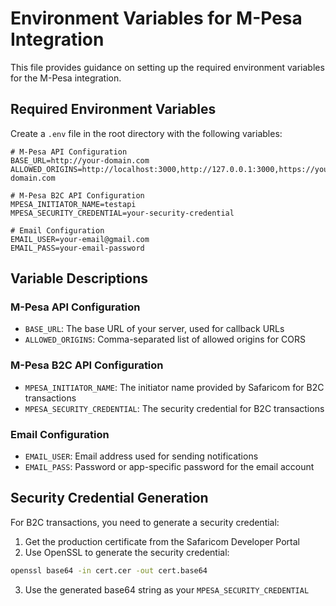 # Environment Variables for M-Pesa Integration

This file provides guidance on setting up the required environment variables for the M-Pesa integration.

## Required Environment Variables

Create a `.env` file in the root directory with the following variables:

```
# M-Pesa API Configuration
BASE_URL=http://your-domain.com
ALLOWED_ORIGINS=http://localhost:3000,http://127.0.0.1:3000,https://your-domain.com

# M-Pesa B2C API Configuration
MPESA_INITIATOR_NAME=testapi
MPESA_SECURITY_CREDENTIAL=your-security-credential

# Email Configuration
EMAIL_USER=your-email@gmail.com
EMAIL_PASS=your-email-password
```

## Variable Descriptions

### M-Pesa API Configuration

- `BASE_URL`: The base URL of your server, used for callback URLs
- `ALLOWED_ORIGINS`: Comma-separated list of allowed origins for CORS

### M-Pesa B2C API Configuration

- `MPESA_INITIATOR_NAME`: The initiator name provided by Safaricom for B2C transactions
- `MPESA_SECURITY_CREDENTIAL`: The security credential for B2C transactions

### Email Configuration

- `EMAIL_USER`: Email address used for sending notifications
- `EMAIL_PASS`: Password or app-specific password for the email account

## Security Credential Generation

For B2C transactions, you need to generate a security credential:

1. Get the production certificate from the Safaricom Developer Portal
2. Use OpenSSL to generate the security credential:

```bash
openssl base64 -in cert.cer -out cert.base64
```

3. Use the generated base64 string as your `MPESA_SECURITY_CREDENTIAL`